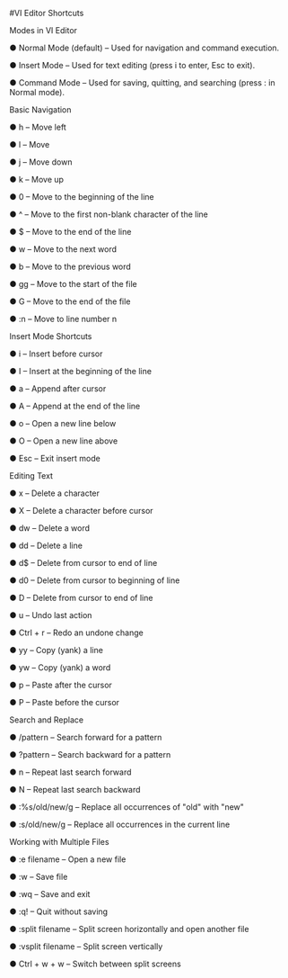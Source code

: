 #VI Editor Shortcuts

Modes in VI Editor

● Normal Mode (default) – Used for navigation and command execution.

● Insert Mode – Used for text editing (press i to enter, Esc to exit).

● Command Mode – Used for saving, quitting, and searching (press : in Normal mode).


Basic Navigation

● h – Move left

● l – Move 

● j – Move down

● k – Move up

● 0 – Move to the beginning of the line

● ^ – Move to the first non-blank character of the line

● $ – Move to the end of the line

● w – Move to the next word

● b – Move to the previous word

● gg – Move to the start of the file

● G – Move to the end of the file

● :n – Move to line number n


Insert Mode Shortcuts

● i – Insert before cursor

● I – Insert at the beginning of the line

● a – Append after cursor

● A – Append at the end of the line

● o – Open a new line below

● O – Open a new line above

● Esc – Exit insert mode


Editing Text

● x – Delete a character

● X – Delete a character before cursor

● dw – Delete a word

● dd – Delete a line

● d$ – Delete from cursor to end of line

● d0 – Delete from cursor to beginning of line

● D – Delete from cursor to end of line

● u – Undo last action

● Ctrl + r – Redo an undone change

● yy – Copy (yank) a line

● yw – Copy (yank) a word

● p – Paste after the cursor

● P – Paste before the cursor


Search and Replace

● /pattern – Search forward for a pattern

● ?pattern – Search backward for a pattern

● n – Repeat last search forward

● N – Repeat last search backward

● :%s/old/new/g – Replace all occurrences of "old" with "new"

● :s/old/new/g – Replace all occurrences in the current line


Working with Multiple Files

● :e filename – Open a new file

● :w – Save file

● :wq – Save and exit

● :q! – Quit without saving

● :split filename – Split screen horizontally and open another file

● :vsplit filename – Split screen vertically

● Ctrl + w + w – Switch between split screens







